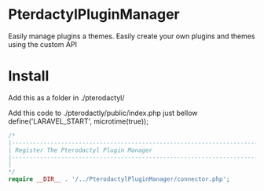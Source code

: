 #   PterdactylPluginManager
Easily manage plugins a themes. Easily create your own plugins and themes using the custom API

#   Install
Add this as a folder in ./pterodactyl/

Add this code to ./pterodactly/public/index.php just bellow define('LARAVEL_START', microtime(true));

```php
/*
|--------------------------------------------------------------------------
| Register The Pterodactyl Plugin Manager
|--------------------------------------------------------------------------
|
*/
require __DIR__ . '/../PterodactylPluginManager/connector.php';
```